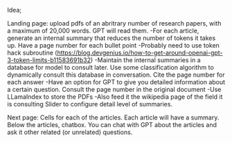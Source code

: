Idea;

Landing page: upload pdfs of an abritrary number of research papers, with a maximum of 20,000 words. GPT will read them.
-For each article, generate an internal summary that reduces the number of tokens it takes up. Have a page number for each bullet point
    -Probably need to use token hack subroutine (https://blog.devgenius.io/how-to-get-around-openai-gpt-3-token-limits-b11583691b32)
-Maintain the internal summaries in a database for model to consult later. Use some classification algorithm to dynamically consult this database in conversation. Cite the page number for each answer
-Have an option for GPT to give you detailed information about a certain question. Consult the page number in the original document
-Use LLamaIndex to store the PDFs
-Also feed it the wikipedia page of the field it is consulting
Slider to configure detail level of summaries.

Next page: 
Cells for each of the articles. Each article will have a summary. 
Below the articles, chatbox. You can chat with GPT about the articles and ask it other related (or unrelated) questions. 
